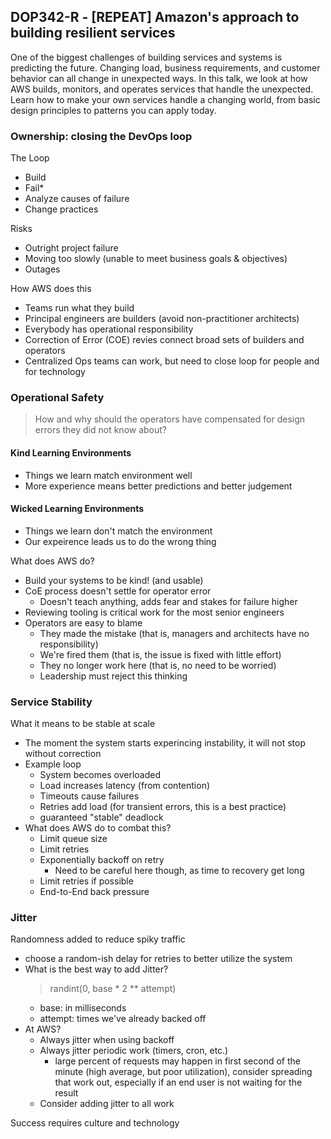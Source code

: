 ## DOP342-R - [REPEAT] Amazon's approach to building resilient services

One of the biggest challenges of building services and systems is predicting the future. Changing load, business requirements, and customer behavior can all change in unexpected ways. In this talk, we look at how AWS builds, monitors, and operates services that handle the unexpected. Learn how to make your own services handle a changing world, from basic design principles to patterns you can apply today.

### Ownership: closing the DevOps loop
The Loop
- Build
- Fail*
- Analyze causes of failure
- Change practices

Risks
- Outright project failure
- Moving too slowly (unable to meet business goals & objectives)
- Outages

How AWS does this
- Teams run what they build
- Principal engineers are builders (avoid non-practitioner architects)
- Everybody has operational responsibility
- Correction of Error (COE) revies connect broad sets of builders and operators
- Centralized Ops teams can work, but need to close loop for people and for technology

### Operational Safety
> How and why should the operators have compensated for design errors they did not know about?
#### Kind Learning Environments
- Things we learn match environment well
- More experience means better predictions and better judgement
#### Wicked Learning Environments
- Things we learn don't match the environment
- Our expeirence leads us to do the wrong thing

What does AWS do?
- Build your systems to be kind! (and usable)
- CoE process doesn't settle for operator error
    - Doesn't teach anything, adds fear and stakes for failure higher
- Reviewing tooling is critical work for the most senior engineers
- Operators are easy to blame
    - They made the mistake (that is, managers and architects have no responsibility)
    - We're fired them (that is, the issue is fixed with little effort)
    - They no longer work here (that is, no need to be worried)
    - Leadership must reject this thinking

### Service Stability
What it means to be stable at scale
- The moment the system starts experincing instability, it will not stop without correction
- Example loop
    - System becomes overloaded
    - Load increases latency (from contention)
    - Timeouts cause failures
    - Retries add load (for transient errors, this is a best practice)
    - guaranteed "stable" deadlock
- What does AWS do to combat this?
    - Limit queue size
    - Limit retries
    - Exponentially backoff on retry
        - Need to be careful here though, as time to recovery get long
    - Limit retries if possible
    - End-to-End back pressure

### Jitter
Randomness added to reduce spiky traffic
- choose a random-ish delay for retries to better utilize the system
- What is the best way to add Jitter?
    > randint(0, base * 2 ** attempt)
    - base: in milliseconds
    - attempt: times we've already backed off
- At AWS?
    - Always jitter when using backoff
    - Always jitter periodic work (timers, cron, etc.)
        - large percent of requests may happen in first second of the minute (high average, but poor utilization), consider spreading that work out, especially if an end user is not waiting for the result
    - Consider adding jitter to all work

Success requires culture and technology
